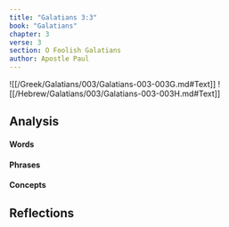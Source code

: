 ```yaml
---
title: "Galatians 3:3"
book: "Galatians"
chapter: 3
verse: 3
section: O Foolish Galatians
author: Apostle Paul
---
```

![[/Greek/Galatians/003/Galatians-003-003G.md#Text]]
![[/Hebrew/Galatians/003/Galatians-003-003H.md#Text]]

## Analysis

#### Words

#### Phrases

#### Concepts

## Reflections
